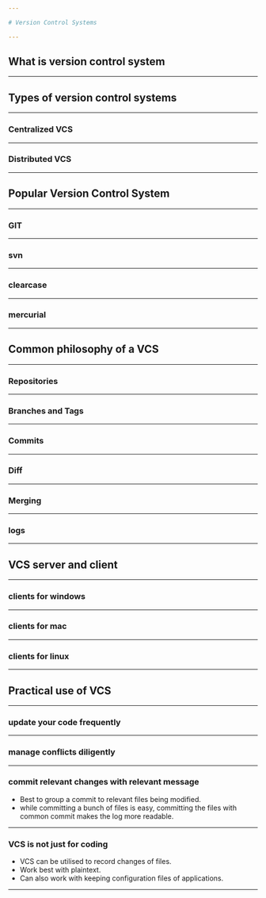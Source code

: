 ```yaml
---

# Version Control Systems

---
```


## What is version control system

---

## Types of version control systems

---

### Centralized VCS

---

### Distributed VCS

---

## Popular Version Control System

---

### GIT

---

### svn

---

### clearcase

---

### mercurial

---

## Common philosophy of a VCS

---

### Repositories

---

### Branches and Tags

---

### Commits

---

### Diff

---

### Merging

---

### logs

---

## VCS server and client

---

### clients for windows

---

### clients for mac

---

### clients for linux

---

## Practical use of VCS

---

### update your code frequently

---

### manage conflicts diligently

---

### commit relevant changes with relevant message
  - Best to group a commit to relevant files being modified.
  - while committing a bunch of files is easy, committing the files with common commit makes the log more readable.

---

### VCS is not just for coding
  - VCS can be utilised to record changes of files.
  - Work best with plaintext.
  - Can also work with keeping configuration files of applications.
  

---  